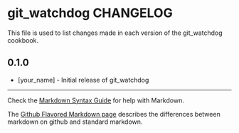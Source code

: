 git_watchdog CHANGELOG
======================

This file is used to list changes made in each version of the git_watchdog cookbook.

0.1.0
-----
- [your_name] - Initial release of git_watchdog

- - -
Check the [Markdown Syntax Guide](http://daringfireball.net/projects/markdown/syntax) for help with Markdown.

The [Github Flavored Markdown page](http://github.github.com/github-flavored-markdown/) describes the differences between markdown on github and standard markdown.
